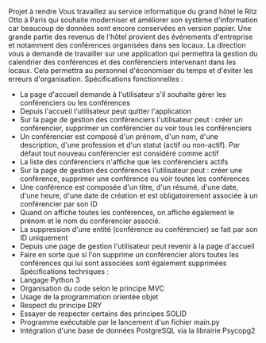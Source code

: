 Projet à rendre
Vous travaillez au service informatique du grand hôtel le Ritz Otto à Paris qui souhaite moderniser
et améliorer son système d'information car beaucoup de données sont encore conservées en version
papier. Une grande partie des revenus de l'hôtel provient des événements d'entreprise et notamment
des conférences organisées dans ses locaux.
La direction vous a demandé de travailler sur une application qui permettra la gestion du calendrier
des conférences et des conférenciers intervenant dans les locaux. Cela permettra au personnel
d'économiser du temps et d'éviter les erreurs d'organisation.
Spécifications fonctionnelles :
- La page d'accueil demande à l'utilisateur s'il souhaite gérer les conférenciers ou les conférences
- Depuis l'accueil l'utilisateur peut quitter l'application
- Sur la page de gestion des conférenciers l'utilisateur peut : créer un conférencier, supprimer un
conférencier ou voir tous les conférenciers
- Un conférencier est composé d'un prénom, d'un nom, d'une description, d'une profession et d'un
statut (actif ou non-actif). Par défaut tout nouveau conférencier est considéré comme actif
- La liste des conférenciers n'affiche que les conférenciers actifs
- Sur la page de gestion des conférences l'utilisateur peut : créer une conférence, supprimer une
conférence ou voir toutes les conférences
- Une conférence est composée d'un titre, d'un résumé, d'une date, d'une heure, d'une date de
création et est obligatoirement associée à un conférencier par son ID
- Quand on affiche toutes les conférences, on affiche également le prénom et le nom du conférencier
associé.
- La suppression d'une entité (conférence ou conférencier) se fait par son ID uniquement
- Depuis une page de gestion l'utilisateur peut revenir à la page d'accueil
- Faire en sorte que si l'on supprime un conférencier alors toutes les conférences qui lui sont
associées sont également supprimées
Spécifications techniques :
- Langage Python 3
- Organisation du code selon le principe MVC
- Usage de la programmation orientée objet
- Respect du principe DRY
- Essayer de respecter certains des principes SOLID
- Programme exécutable par le lancement d'un fichier main.py
- Intégration d'une base de données PostgreSQL via la librairie Psycopg2